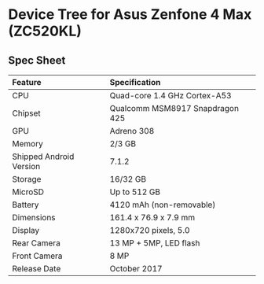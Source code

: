 # Device Tree for Asus Zenfone 4 Max (ZC520KL)

## Spec Sheet

| Feature                 | Specification                     |
| :---------------------- | :-------------------------------- |
| CPU                     | Quad-core 1.4 GHz Cortex-A53      |
| Chipset                 | Qualcomm MSM8917 Snapdragon 425   |
| GPU                     | Adreno 308                        |
| Memory                  | 2/3 GB                            |
| Shipped Android Version | 7.1.2                             |
| Storage                 | 16/32 GB                          |
| MicroSD                 | Up to 512 GB                      |
| Battery                 | 4120 mAh (non-removable)          |
| Dimensions              | 161.4 x 76.9 x 7.9 mm             |
| Display                 | 1280x720 pixels, 5.0              |
| Rear Camera             | 13 MP + 5MP, LED flash            |
| Front Camera            | 8 MP                              |
| Release Date            | October 2017                      |
